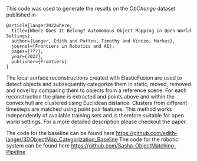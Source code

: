
This code was used to generate the results on the *ObChange* dataset published in
```
@article{langer2022where,
  title={Where Does It Belong? Autonomous Object Mapping in Open-World Settings},
  author={Langer, Edith and Patten, Timothy and Vincze, Markus},
  journal={Frontiers in Robotics and AI},
  pages={???},
  year={2022},
  publisher={Frontiers}
}
```

The local surface reconstructions created with ElasticFusion are used to detect objects and subsequently categorize them in static, moved, removed and novel by comparing them to objects from a reference scene.
For each reconstruction the plane is extracted and points above and within the convex hull are clustered using Euclidean distance. Clusters from different timesteps are matched using point pair features. 
This method works independently of available training sets and is therefore suitable for open world settings.
For a more detailed description please checkout the paper. 


The code for the baseline can be found here https://github.com/edith-langer/3DObjectMap_Categorization_Baseline
The code for the robotic system can be found here https://github.com/Sasha-ObjectMatching-Pipeline
